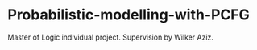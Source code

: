 # Probabilistic-modelling-with-PCFG
Master of Logic individual project. Supervision by Wilker Aziz.
